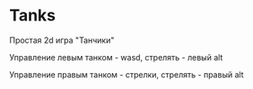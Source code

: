 # Tanks

Простая 2d игра "Танчики"

Управление левым танком - wasd, стрелять - левый alt

Управление правым танком - стрелки, стрелять - правый alt
